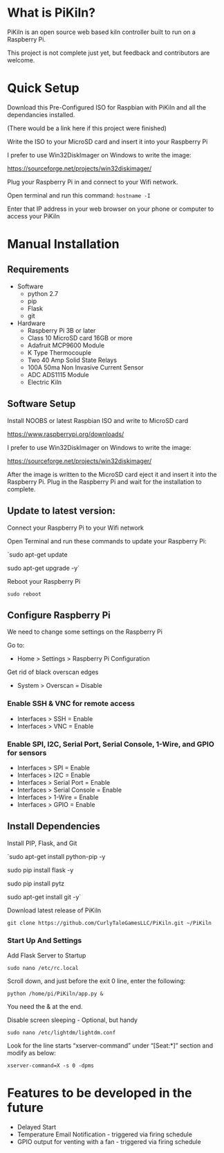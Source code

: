 # What is PiKiln? #

PiKiln is an open source web based kiln controller built to run on a Raspberry Pi.

This project is not complete just yet, but feedback and contributors are welcome.

# Quick Setup #

Download this Pre-Configured ISO for Raspbian with PiKiln and all the dependancies installed.

(There would be a link here if this project were finished)

Write the ISO to your MicroSD card and insert it into your Raspberry Pi

I prefer to use Win32DiskImager on Windows to write the image:

https://sourceforge.net/projects/win32diskimager/

Plug your Raspberry Pi in and connect to your Wifi network.

Open terminal and run this command:
`hostname -I`

Enter that IP address in your web browser on your phone or computer to access your PiKiln

# Manual Installation #

## Requirements ##

* Software
	* python 2.7
	* pip
	* Flask
	* git
* Hardware
	* Raspberry Pi 3B or later
	* Class 10 MicroSD card 16GB or more
	* Adafruit MCP9600 Module
	* K Type Thermocouple
	* Two 40 Amp Solid State Relays
	* 100A 50ma Non Invasive Current Sensor
	* ADC ADS1115 Module
	* Electric Kiln

## Software Setup ##

Install NOOBS or latest Raspbian ISO and write to MicroSD card

https://www.raspberrypi.org/downloads/

I prefer to use Win32DiskImager on Windows to write the image:

https://sourceforge.net/projects/win32diskimager/

After the image is written to the MicroSD card eject it and insert it into the Raspberry Pi. Plug in the Raspberry Pi and wait for the installation to complete.

## Update to latest version: ##

Connect your Raspberry Pi to your Wifi network

Open Terminal and run these commands to update your Raspberry Pi:

`sudo apt-get update

sudo apt-get upgrade -y`

Reboot your Raspberry Pi

`sudo reboot`

## Configure Raspberry Pi ##

We need to change some settings on the Raspberry Pi

Go to:

* Home > Settings > Raspberry Pi Configuration

Get rid of black overscan edges
* System > Overscan = Disable

### Enable SSH & VNC for remote access ###
* Interfaces > SSH = Enable
* Interfaces > VNC = Enable

### Enable SPI, I2C, Serial Port, Serial Console, 1-Wire, and GPIO for sensors ###
* Interfaces > SPI = Enable
* Interfaces > I2C = Enable
* Interfaces > Serial Port = Enable
* Interfaces > Serial Console = Enable
* Interfaces > 1-Wire = Enable
* Interfaces > GPIO = Enable

## Install Dependencies ##

Install PIP, Flask, and Git

`sudo apt-get install python-pip -y

sudo pip install flask -y

sudo pip install pytz

sudo apt-get install git -y`

Download latest release of PiKiln

`git clone https://github.com/CurlyTaleGamesLLC/PiKiln.git ~/PiKiln`

### Start Up And Settings ###

Add Flask Server to Startup

`sudo nano /etc/rc.local`

Scroll down, and just before the exit 0 line, enter the following:

`python /home/pi/PiKiln/app.py &`

You need the & at the end.

Disable screen sleeping - Optional, but handy

`sudo nano /etc/lightdm/lightdm.conf`

Look for the line starts “xserver-command” under “[Seat:*]” section and modify as below:

`xserver-command=X -s 0 -dpms`

# Features to be developed in the future #
* Delayed Start
* Temperature Email Notification - triggered via firing schedule
* GPIO output for venting with a fan - triggered via firing schedule